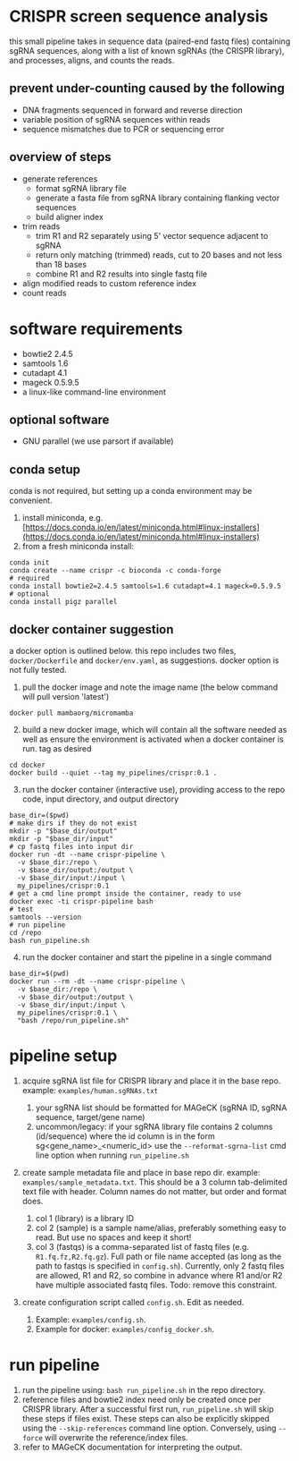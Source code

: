 # CRISPR screen sequence analysis
this small pipeline takes in sequence data (paired-end fastq files) containing sgRNA sequences, along with a list of known sgRNAs (the CRISPR library), and processes, aligns, and counts the reads.

## prevent under-counting caused by the following
* DNA fragments sequenced in forward and reverse direction
* variable position of sgRNA sequences within reads
* sequence mismatches due to PCR or sequencing error

## overview of steps
* generate references
  * format sgRNA library file
  * generate  a fasta file from sgRNA library containing flanking vector sequences
  * build aligner index
* trim reads
  * trim R1 and R2 separately using 5' vector sequence adjacent to sgRNA
  * return only matching (trimmed) reads, cut to 20 bases and not less than 18 bases
  * combine R1 and R2 results into single fastq file
* align modified reads to custom reference index
* count reads

# software requirements
* bowtie2 2.4.5
* samtools 1.6
* cutadapt 4.1
* mageck 0.5.9.5
* a linux-like command-line environment

## optional software
* GNU parallel (we use parsort if available)

## conda setup
conda is not required, but setting up a conda environment may be convenient.
1. install miniconda, e.g. [https://docs.conda.io/en/latest/miniconda.html#linux-installers](https://docs.conda.io/en/latest/miniconda.html#linux-installers)
2. from a fresh miniconda install:
  ```
  conda init
  conda create --name crispr -c bioconda -c conda-forge
  # required
  conda install bowtie2=2.4.5 samtools=1.6 cutadapt=4.1 mageck=0.5.9.5
  # optional
  conda install pigz parallel
  ```

## docker container suggestion
a docker option is outlined below.  this repo includes two files, `docker/Dockerfile` and `docker/env.yaml`, as suggestions.  docker option is not fully tested.
1. pull the docker image and note the image name (the below command will pull version 'latest')
  ```
  docker pull mambaorg/micromamba
  ```
2. build a new docker image, which will contain all the software needed as well as ensure the environment is activated when a docker container is run. tag as desired
  ```
  cd docker
  docker build --quiet --tag my_pipelines/crispr:0.1 .
  ```
3.  run the docker container (interactive use), providing access to the repo code, input directory, and output directory
  ```
  base_dir=($pwd)
  # make dirs if they do not exist
  mkdir -p "$base_dir/output"
  mkdir -p "$base_dir/input"
  # cp fastq files into input dir
  docker run -dt --name crispr-pipeline \
    -v $base_dir:/repo \
    -v $base_dir/output:/output \
    -v $base_dir/input:/input \
    my_pipelines/crispr:0.1
  # get a cmd line prompt inside the container, ready to use
  docker exec -ti crispr-pipeline bash
  # test
  samtools --version
  # run pipeline
  cd /repo
  bash run_pipeline.sh
  ```
4. run the docker container and start the pipeline in a single command
  ```
  base_dir=$(pwd)
  docker run --rm -dt --name crispr-pipeline \
    -v $base_dir:/repo \
    -v $base_dir/output:/output \
    -v $base_dir/input:/input \
    my_pipelines/crispr:0.1 \
    "bash /repo/run_pipeline.sh" 
  ```
# pipeline setup

1. acquire sgRNA list file for CRISPR library and place it in the base repo. example: `examples/human.sgRNAs.txt`
    1. your sgRNA list should be formatted for MAGeCK (sgRNA ID, sgRNA sequence, target/gene name)  
    2. uncommon/legacy: if your sgRNA library file contains 2 columns (id/sequence) where the id column is in the form sg<gene_name>_<numeric_id> use the `--reformat-sgrna-list` cmd line option when running `run_pipeline.sh` 

2. create sample metadata file and place in base repo dir. example: `examples/sample_metadata.txt`.  This should be a 3 column tab-delimited text file with header. Column names do not matter, but order and format does.
    1. col 1 (library) is a library ID  
    2. col 2 (sample) is a sample name/alias, preferably something easy to read.  But use no spaces and keep it short!  
    3. col 3 (fastqs) is a comma-separated list of fastq files (e.g. `R1.fq.fz,R2.fq.gz`). Full path or file name accepted (as long as the path to fastqs is specified in `config.sh`).  Currently, only 2 fastq files are allowed, R1 and R2, so combine in advance where R1 and/or R2 have multiple associated fastq files. Todo: remove this constraint.  

3. create configuration script called `config.sh`.  Edit as needed. 
    1. Example: `examples/config.sh`. 
    2. Example for docker: `examples/config_docker.sh`.

# run pipeline

1. run the pipeline using: `bash run_pipeline.sh` in the repo directory.
2. reference files and bowtie2 index need only be created once per CRISPR library.  After a successful first run, `run_pipeline.sh` will skip these steps if files exist. These steps can also be explicitly skipped using the `--skip-references` command line option.  Conversely, using `--force` will overwrite the reference/index files.
3. refer to MAGeCK documentation for interpreting the output.  
